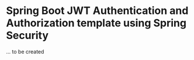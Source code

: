 # Spring Boot JWT Authentication and Authorization template using Spring Security

... to be created